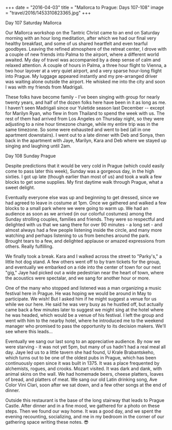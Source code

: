 +++
date = "2016-04-03"
title = "Mallorca to Prague: Days 107-108"
image = "travel/2016/1453310823365.jpg"
+++

Day 107 Saturday
Mallorca

Our Mallorca workshop on the Tantric Christ came to an end on Saturday morning with an hour long meditation, after which we had our final very healthy breakfast, and some of us shared heartfelt and even tearful goodbyes. Leaving the refined atmosphere of the retreat center, I drove with a couple of new friends into Palma to the airport, where a different world awaited. My day of travel was accompanied by a deep sense of calm and relaxed attention. A couple of hours in Palma, a three hour flight to Vienna, a two hour layover at a very quiet airport, and a very sparse hour-long flight into Prague. My luggage appeared instantly and my pre-arranged driver was waiting alone outside the airport. He whisked me into the city and soon I was with my friends from Madrigali.

These folks have become family - I've been singing with group for nearly twenty years, and half of the dozen folks here have been in it as long as me. I haven't seen Madrigali since our Yuletide season last December -- except for Marilyn Ryan, who flew in from Thailand to spend the week with us. The rest of them had arrived from Los Angeles on Thursday night, so they were adjusting to a nine hour timezone change, while my entire trip was in the same timezone. So some were exhausted and went to bed (all in one apartment downstairs). I went out to a late dinner with Deb and Sonya, then back in the apartment with Jaye, Marilyn, Kara and Deb where we stayed up singing and laughing until 2am.

Day 108 Sunday
Prague

Despite predictions that it would be very cold in Prague (which could easily come to pass later this week), Sunday was a gorgeous day, in the high sixties. I got up late (though earlier than most of us) and took a walk a few blocks to get some supplies. My first daytime walk through Prague, what a sweet delight.

Eventually everyone else was up and beginning to get dressed, since we had agreed to leave in costume at 1pm. Once we gathered and walked a few blocks to a small park where we were going to warm up. We had an audience as soon as we arrived (in our colorful costumes) among the Sunday strolling couples, families and friends. They were so respectful and delighted with us that we sang there for over 90 minutes - a long set - and almost always had a few people listening inside the circle, and many more watching and perhaps listening to us from benches around the park. Brought tears to a few, and delighted applause or amazed expressions from others. Really fulfilling.

We finally took a break. Kara and I walked across the street to "Parky's," a little hot dog stand. A few others went off to by tram tickets for the group, and eventually we embarked on a ride into the center of town for our next "gig," Jaye had picked out a wide pedestrian near the heart of town, where the acoustics were spectalar, and we sang for another hour or more.

One of the many who stopped and listened was a man organizing a music festival here in Prague. He was hoping we would be around in May to participate. We wish! But I asked him if he might suggest a venue for us while we our here. He said he was very busy as he hustled off, but actually came back a few minutes later to suggest we might sing at the hotel where he was headed, which would be a venue of his festival. I left the group and went with him to the nearby hotel, where he introduced me to the weekend manager who promised to pass the opportunity to its decision makers. We'll see where this leads...

Eventually we sang our last song to an appreciative audience. By now we were starving - it was not yet 5pm, but many of us hadn't had a real meal all day. Jaye led us to a little tavern she had found, U Krale Brabantskeho, which turns out to be one of the oldest pubs in Prague, which has been continuously open since it was built in 1375. It was a place frequented by alchemists, rogues, and crooks. Mozart visited. It was dark and dank, with animal skins on the wall. We had homemade beers, cheese platters, loaves of bread, and platters of meat. We sang our old Latin drinking song, Ave Color Vini Clari, soon after we sat down, and a few other songs at the end of dinner.

Outside this restaurant is the base of the long stairway that leads to Prague Castle. After dinner and in a fine mood, we gathered for a photo on these steps. Then we found our way home. It was a good day, and we spent the evening recounting, socializing, and me in my bedroom in the corner of our gathering space writing these notes. 😎

